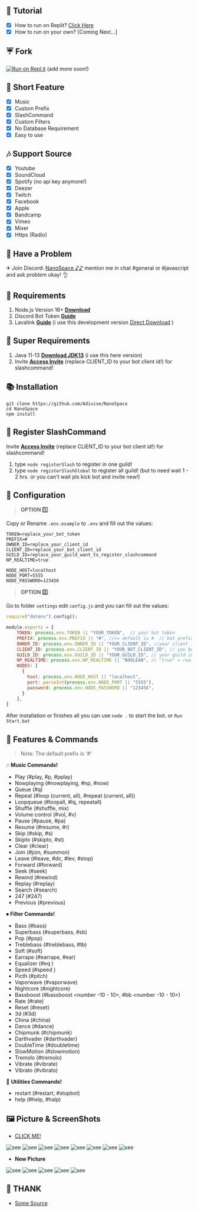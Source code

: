 ## 📸 Tutorial

- [x] How to run on Replit? [Click Here](https://youtu.be/PvWHuYA8kpU)
- [x] How to run on your own? [Coming Next...]

## ☔ Fork

 [![Run on Repl.it](https://repl.it/badge/github/Adivise/NanoSpace)](https://repl.it/github/Adivise/NanoSpace) (add more soon!)

## 📑 Short Feature
- [x] Music
- [x] Custom Prefix
- [x] SlashCommand
- [x] Custom Filters
- [x] No Database Requirement
- [x] Easy to use

## 🎶 Support Source
- [x] Youtube
- [x] SoundCloud
- [x] Spotify (no api key anymore!)
- [x] Deezer
- [x] Twitch
- [x] Facebook
- [x] Apple
- [x] Bandcamp
- [x] Vimeo
- [x] Mixer
- [x] Https (Radio)

## 🚨 Have a Problem

✈ Join Discord:  [NanoSpace ♪♪](https://discord.gg/SNG3dh3MbR)
   mention me in chat #general or #javascript and ask problem okay! 👌


## 📎 Requirements

1. Node.js Version 16+ **[Download](https://nodejs.org/en/download/)**
2. Discord Bot Token **[Guide](https://discordjs.guide/preparations/setting-up-a-bot-application.html#creating-your-bot)**
3. Lavalink **[Guide](https://github.com/freyacodes/lavalink)** (i use this development version [Direct Download](https://ci.fredboat.com/repository/downloadAll/Lavalink_Build/9311:id/artifacts.zip) )

## 🛑 Super Requirements 

1. Java 11-13 **[Download JDK13](http://www.mediafire.com/file/m6gk7aoq96db8g0/file)** (i use this here version)
2. Invite **[Access Invite](https://discord.com/api/oauth2/authorize?client_id=CLIENT_ID&permissions=8&scope=bot%20applications.commands)** (replace CLIENT_ID to your bot client id!) for slashcommand!

## 📚 Installation

```
git clone https://github.com/Adivise/NanoSpace
cd NanoSpace
npm install
```

## 🤖 Register SlashCommand

Invite **[Access Invite](https://discord.com/api/oauth2/authorize?client_id=CLIENT_ID&permissions=8&scope=bot%20applications.commands)** (replace CLIENT_ID to your bot client id!) for slashcommand!

1. type `node registerSlash` to register in one guild!
2. type `node registerSlashGlobal` to register all guild! (but to need wait 1 - 2 hrs. or you can't wait pls kick bot and invite new!)

## 📄 Configuration

> **OPTION 1️⃣**

Copy or Rename `.env.example` to `.env` and fill out the values:

```.env
TOKEN=replace_your_bot_token
PREFIX=#
OWNER_ID=replace_your_client_id
CLIENT_ID=replace_your_bot_client_id
GUILD_ID=replace_your_guild_want_to_register_slashcommand
NP_REALTIME=true

NODE_HOST=localhost
NODE_PORT=5555
NODE_PASSWORD=123456
```

> **OPTION 2️⃣**

Go to folder `settings` edit `config.js` and you can fill out the values:

```js
require("dotenv").config();

module.exports = {
    TOKEN: process.env.TOKEN || "YOUR_TOKEN",  // your bot token
    PREFIX: process.env.PREFIX || "#", //<= default is #  // bot prefix
    OWNER_ID: process.env.OWNER_ID || "YOUR_CLIENT_ID", //your client id
    CLIENT_ID: process.env.CLIENT_ID || "YOUR_BOT_CLIENT_ID", // you bot client id
    GUILD_ID: process.env.GUILD_ID || "YOUR_GUILD_ID", // your guild id want to use slashcommand
    NP_REALTIME: process.env.NP_REALTIME || "BOOLEAN", // "true" = realtime, "false" = not realtime :3 // WARNING: on set to "true" = laggy
    NODES: [
      { 
        host: process.env.NODE_HOST || "localhost",
        port: parseInt(process.env.NODE_PORT || "5555"),
        password: process.env.NODE_PASSWORD || "123456",
      } 
    ],
}
```

After installation or finishes all you can use `node .` to start the bot. or `Run Start.bat`

## 🔩 Features & Commands

> Note: The default prefix is '#'

🎶 **Music Commands!** 

- Play (#play, #p, #pplay)
- Nowplaying (#nowplaying, #np, #now)
- Queue (#q)
- Repeat (#loop (current, all), #repeat (current, all))
- Loopqueue (#loopall, #lq, repeatall)
- Shuffle (#shuffle, mix)
- Volume control (#vol, #v)
- Pause (#pause, #pa)
- Resume (#resume, #r)
- Skip (#skip, #s)
- Skipto (#skipto, #st)
- Clear (#clear)
- Join (#join, #summon)
- Leave (#leave, #dc, #lev, #stop)
- Forward (#forward)
- Seek (#seek)
- Rewind (#rewind)
- Replay (#replay)
- Search (#search)
- 247 (#247)
- Previous (#previous)

⏺ **Filter Commands!**
- Bass (#bass)
- Superbass (#superbass, #sb)
- Pop (#pop)
- Treblebass (#treblebass, #tb)
- Soft (#soft)
- Earrape (#earrape, #ear)
- Equalizer (#eq <custom>)
- Speed (#speed )
- Picth (#pitch)
- Vaporwave (#vaporwave)
- Nightcore (#nightcore)
- Bassboost (#bassboost <number -10 - 10>, #bb <number -10 - 10>)
- Rate (#rate)
- Reset (#reset)
- 3d (#3d)
- China (#china)
- Dance (#dance)
- Chipmunk (#chipmunk)
- Darthvader (#darthvader)
- DoubleTime (#doubletime)
- SlowMotion (#slowmotion)
- Tremolo (#tremolo)
- Vibrate (#vibrate)
- Vibrato (#vibrato)
	
📑 **Utilities Commands!**
- restart (#restart, #stopbot)
- help (#help, #halp)

## 🖼 Picture & ScreenShots

- [CLICK ME!](https://imgur.com/a/qzgEhTd)

![see](https://i.imgur.com/wvSDhJ0.png)
![see](https://i.imgur.com/XjVuX8K.png)
![see](https://i.imgur.com/ThSvWPx.png)
![see](https://i.imgur.com/jncxeNu.png)
![see](https://i.imgur.com/7mDFd30.png)
![see](https://i.imgur.com/jL1IMeW.png)
![see](https://i.imgur.com/5461gRn.png)
![see](https://i.imgur.com/42PavqR.png)

- **New Picture**

![see](https://i.imgur.com/xUurYDJ.png)
![see](https://i.imgur.com/hxSCmeP.png)
![see](https://i.imgur.com/P3GNCbQ.png)
![see](https://i.imgur.com/9Plhzar.png)
![see](https://i.imgur.com/k2Sp8zo.png)


## 👏 THANK
- [Some Source](https://github.com/brblacky/lavamusic)
